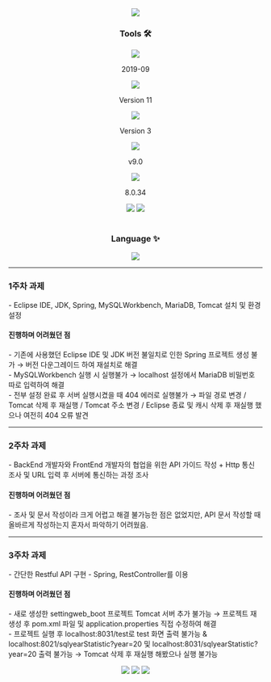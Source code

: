 <div align=center>
	<img src="https://capsule-render.vercel.app/api?type=Rounded&color=auto&height=200&section=header&text=Comento%20Project%20-%20Backend&fontSize=50" />	
</div>
<div align=center>
	<p> <h3>Tools 🛠</h3></p>
</div>
<div align=center>
  <img src="https://img.shields.io/badge/Eclipse%20IDE-2C2255?style=flat&logo=EclipseIDE&logoColor=white" /> <p>2019-09</p>
  <img src="https://img.shields.io/badge/JDK-2C2255?style=flat&logo=JDK&logoColor=white" /> <p>Version 11</p>
  <img src="https://img.shields.io/badge/Spring-6DB33F?style=flat&logo=Spring&logoColor=white" /> <p>Version 3</p>
  <img src="https://img.shields.io/badge/Tomcat-F8DC75?style=flat&logo=ApacheTomcat&logoColor=white" /> <p>v9.0</p>
  <img src="https://img.shields.io/badge/MySQL%20Workbench-05638f?style=flat&logo=MySQLWorkbench&logoColor=white" /> <p>8.0.34</p>
    	<img src="https://img.shields.io/badge/Mybatis-000000?style=flat&logo=Fluentd&logoColor=white" />
	<img src="https://img.shields.io/badge/GitHub-181717?style=flat&logo=GitHub&logoColor=white" />
</div>
<br>
<div align=center>
	<p> <h3> Language ✨</h3></p>
</div>
<div align=center>
  <img src="https://img.shields.io/badge/Java-007396?style=flat&logo=Conda-Forge&logoColor=white" />
</div>
<hr>
<div>
	<p>
		<h3> 1주차 과제</h3>
		- Eclipse IDE, JDK, Spring, MySQLWorkbench, MariaDB, Tomcat 설치 및 환경설정<br>
		<h4> 진행하며 어려웠던 점</h4>
		- 기존에 사용했던 Eclipse IDE 및 JDK 버전 불일치로 인한 Spring 프로젝트 생성 불가 → 버전 다운그레이드 하여 재설치로 해결<br>
		- MySQLWorkbench 실행 시 실행불가 → localhost 설정에서 MariaDB 비밀번호 따로 입력하여 해결<br>
                - 전부 설정 완료 후 서버 실행시켰을 때 404 에러로 실행불가 → 파일 경로 변경 / Tomcat 삭제 후 재실행 / Tomcat 주소 변경 / Eclipse 종료 및 캐시 삭제 후 재실행 했으나 여전히 404 오류 발견<br>
	</p>
</div>
<hr>
<div>
	<p>
		<h3> 2주차 과제</h3>
		- BackEnd 개발자와 FrontEnd 개발자의 협업을 위한 API 가이드 작성 + Http 통신 조사 및 URL 입력 후 서버에 통신하는 과정 조사 <br>
		<h4> 진행하며 어려웠던 점</h4>
		- 조사 및 문서 작성이라 크게 어렵고 해결 불가능한 점은 없었지만, API 문서 작성할 때 올바르게 작성하는지 혼자서 파악하기 어려웠음.<br>
	</p>
</div>
<hr>
<div>
	<p>
		<h3> 3주차 과제</h3>
		- 간단한 Restful API 구현 - Spring, RestController를 이용 <br>
		<h4> 진행하며 어려웠던 점</h4>
		- 새로 생성한 settingweb_boot 프로젝트 Tomcat 서버 추가 불가능 → 프로젝트 재생성 후 pom.xml 파일 및 application.properties 직접 수정하여 해결 <br>
		- 프로젝트 실행 후 localhost:8031/test로 test 화면 출력 불가능 & localhost:8021/sqlyearStatistic?year=20 및 localhost:8031/sqlyearStatistic?year=20 출력 불가능 → Tomcat 삭제 후 재실행 해봤으나 실행 불가능 <br>
		<p align=center>
			<img src="https://github.com/codefordmr01/comentoProject_Backend/assets/114786996/65c2dc00-e20e-4a5a-b654-7c52265b3322">
			<img src="https://github.com/codefordmr01/comentoProject_Backend/assets/114786996/df1ac3a5-e782-4db6-b53d-6e4bf93c457d">
			<img src="https://github.com/codefordmr01/comentoProject_Backend/assets/114786996/f06d6423-4d30-4c22-8b7e-e47e771f96dc">
		</p>
		<br>
	</p>
</div>
